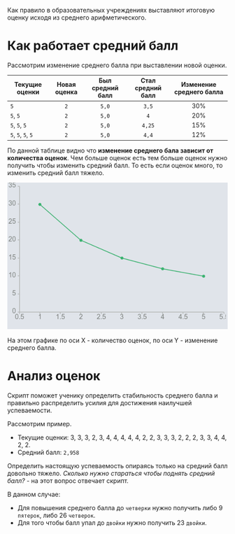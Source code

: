 Как правило в образовательных учреждениях выставляют итоговую оценку исходя из среднего арифметического. 

# Как работает средний балл
Рассмотрим изменение среднего балла при выставлении новой оценки.

Текущие оценки    | Новая оценка | Был средний балл| Стал средний балл| Изменение среднего балла
------------------|:------------:|:---------------:|:----------------:|:------------------------:
`5`               | `2`          | `5,0`           | `3,5`            | 30%
`5`, `5`          | `2`          | `5,0`           | `4`              | 20%
`5`, `5`, `5`     | `2`          | `5,0`           | `4,25`           | 15%
`5`, `5`, `5`, `5`| `2`          | `5,0`           | `4,4`            | 12%

По данной таблице видно что **изменение среднего бала зависит от количества оценок**. Чем больше оценок есть тем больше оценок нужно получить чтобы изменить средний балл. То есть если оценок много, то изменить средний балл тяжело.

![](./assets/delta_chart.png)

На этом графике по оси X - количество оценок, по оси Y - изменение среднего балла.

# Анализ оценок
Скрипт поможет ученику определить стабильность среднего балла и правильно распределить усилия для достижения наилучшей успеваемости. 

Рассмотрим пример. 
* Текущие оценки: 3, 3, 3, 2, 3, 4, 4, 4, 4, 4, 2, 2, 3, 3, 3, 2, 2, 2, 3, 3, 4, 4, 2, 2.
* Средний балл: `2,958`

Определить настоящую успеваемость опираясь только на средний балл довольно тяжело. *Сколько нужно стараться чтобы поднять средний балл?* - на этот вопрос отвечает скрипт.

В данном случае:
* Для повышения среднего балла до `четверки` нужно получить либо 9 `пятерок`, либо 26 `четверок`.
* Для того чтобы балл упал до `двойки` нужно получить 23 `двойки`.